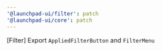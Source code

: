 ```yaml
---
'@launchpad-ui/filter': patch
'@launchpad-ui/core': patch
---
```


[Filter] Export `AppliedFilterButton` and `FilterMenu`

